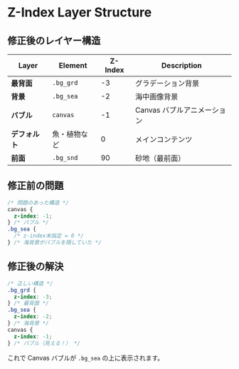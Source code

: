 # Z-Index Layer Structure

## 修正後のレイヤー構造

| Layer          | Element      | Z-Index | Description                 |
| -------------- | ------------ | ------- | --------------------------- |
| **最背面**     | `.bg_grd`    | -3      | グラデーション背景          |
| **背景**       | `.bg_sea`    | -2      | 海中画像背景                |
| **バブル**     | `canvas`     | -1      | Canvas バブルアニメーション |
| **デフォルト** | 魚・植物など | 0       | メインコンテンツ            |
| **前面**       | `.bg_snd`    | 90      | 砂地（最前面）              |

## 修正前の問題

```css
/* 問題のあった構造 */
canvas {
  z-index: -1;
} /* バブル */
.bg_sea {
  /* z-index未指定 = 0 */
} /* 海背景がバブルを隠していた */
```

## 修正後の解決

```css
/* 正しい構造 */
.bg_grd {
  z-index: -3;
} /* 最背面 */
.bg_sea {
  z-index: -2;
} /* 海背景 */
canvas {
  z-index: -1;
} /* バブル（見える！） */
```

これで Canvas バブルが `.bg_sea` の上に表示されます。
